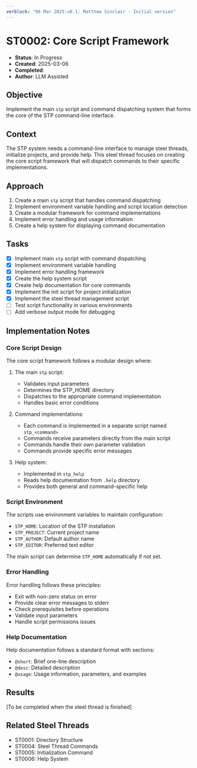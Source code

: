 ```yaml
---
verblock: "06 Mar 2025:v0.1: Matthew Sinclair - Initial version"
---
```

# ST0002: Core Script Framework

- **Status**: In Progress
- **Created**: 2025-03-06
- **Completed**:
- **Author**: LLM Assisted

## Objective

Implement the main `stp` script and command dispatching system that forms the core of the STP command-line interface.

## Context

The STP system needs a command-line interface to manage steel threads, initialize projects, and provide help. This steel thread focuses on creating the core script framework that will dispatch commands to their specific implementations.

## Approach

1. Create a main `stp` script that handles command dispatching
2. Implement environment variable handling and script location detection
3. Create a modular framework for command implementations
4. Implement error handling and usage information
5. Create a help system for displaying command documentation

## Tasks

- [x] Implement main `stp` script with command dispatching
- [x] Implement environment variable handling
- [x] Implement error handling framework
- [x] Create the help system script
- [x] Create help documentation for core commands
- [x] Implement the init script for project initialization
- [x] Implement the steel thread management script
- [ ] Test script functionality in various environments
- [ ] Add verbose output mode for debugging

## Implementation Notes

### Core Script Design

The core script framework follows a modular design where:

1. The main `stp` script:
   - Validates input parameters
   - Determines the STP_HOME directory
   - Dispatches to the appropriate command implementation
   - Handles basic error conditions

2. Command implementations:
   - Each command is implemented in a separate script named `stp_<command>`
   - Commands receive parameters directly from the main script
   - Commands handle their own parameter validation
   - Commands provide specific error messages

3. Help system:
   - Implemented in `stp_help`
   - Reads help documentation from `.help` directory
   - Provides both general and command-specific help

### Script Environment

The scripts use environment variables to maintain configuration:

- `STP_HOME`: Location of the STP installation
- `STP_PROJECT`: Current project name
- `STP_AUTHOR`: Default author name
- `STP_EDITOR`: Preferred text editor

The main script can determine `STP_HOME` automatically if not set.

### Error Handling

Error handling follows these principles:

- Exit with non-zero status on error
- Provide clear error messages to stderr
- Check prerequisites before operations
- Validate input parameters
- Handle script permissions issues

### Help Documentation

Help documentation follows a standard format with sections:

- `@short`: Brief one-line description
- `@desc`: Detailed description
- `@usage`: Usage information, parameters, and examples

## Results

[To be completed when the steel thread is finished]

## Related Steel Threads

- ST0001: Directory Structure
- ST0004: Steel Thread Commands
- ST0005: Initialization Command
- ST0006: Help System

